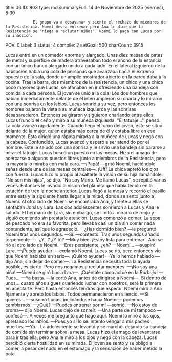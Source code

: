 title:          06
ID:             803
type:           md
summaryFull:    14 de Noviembre de 2025 (viernes), 8:30
                
                El grupo va a desayunar y siente el rechazo de miembros de la Resistencia. Noemí desea entrenar pero Ana le dice que la Resistencia se "niega a reclutar niños". Noemí lo paga con Lucas por su inacción.
POV:            0
label:          3
status:         4
compile:        2
setGoal:        500
charCount:      3915


Lucas entró en un comedor enorme y alargado. Unas diez mesas de patas de metal y superficie de madera atravesaban todo el ancho de la estancia, con un único banco alargado unido a cada lado. En el lateral izquierdo de la habitación había una cola de personas que avanzaba hacia el extremo opuesto de la sala, donde un amplio mostrador abierto en la pared daba a la cocina.
Tras la barra, dos miembros de la resistencia, un chico y una chica poco mayores que Lucas, se afanaban en ir ofreciendo una bandeja con comida a cada persona.
El joven se unió a la cola. Los dos hombres que habían inmediatamente delante de él interrumpieron su charla y lo miraron con una sonrisa en los labios. Lucas sonrió a su vez, pero entonces los hombres bajaron la vista a su muñeca izquierda y las sonrisas desaparecieron. Entonces se giraron y siguieron charlando entre ellos.
Lucas frunció el ceño y miró a su muñeca izquierda. "El tatuaje...", pensó.
La cola avanzó rápidamente. Cuando llegó el turno del joven, este se situó delante de la mujer, quien estaba más cerca de él y estaba libre en ese momento. Esta dirigió una rápida mirada a la muñeca de Lucas y negó con la cabeza.
Confundido, Lucas avanzó y esperó a ser atendido por el hombre. Este le saludó con una sonrisa y le sirvió una bandeja sin pararse a mirar el tatuaje.
Lucas buscó un puesto en las mesas. Hizo el amago de acercarse a algunos puestos libres junto a miembros de la Resistencia, pero la mayoría lo miraba con mala cara.
—¡Papá! —gritó Noemí, haciéndole señas desde una de las mesas centrales—. ¡Uff!
La chica apretó los ojos con fuerza. Lucas hizo lo propio al asaltarle la visión de su hija llamándole. "No son mis hijas", se dijo.
"No soy Mario. Me llamo Lucas", se repitió varias veces. Entonces le invadió la visión del planeta que había tenido en la estación de tren la noche anterior.
Lucas llegó a la mesa y recorrió el pasillo entre esta y la siguiente hasta llegar a la mitad, donde se sentó junto a Noemí. Al otro lado de Noemí se encontraba Ana, y frente a ellas se sentaban Jonás y Lara. Las dos adolescentes sonrieron a Lucas y Ana le saludó. El hermano de Lara, sin embargo, se limitó a mirarlo de reojo y siguió comiendo sin prestarle atención.
Lucas comenzó a comer. La sopa de pescado no era su favorita, pero llevaba casi un día sin comer nada contundente, así que lo agradeció.
—¿Has dormido bien? —le preguntó Noemí tras unos segundos.
—Sí. —contestó. Tras unos segundos añadió torpemente—-. ¿Y...? ¿Y tú?
—Muy bien. ¡Estoy lista para entrenar!.
Ana se rió al otro lado de Noemí.
—Eres persistente, ¿eh?
—Noemí... —suspiró Lara.
—¡Puedo ayudar! —exclamó Noemí. Lucas se rió, pero entonces vio que Noemí hablaba en serio—. ¡Quiero ayudar!
—Ya lo hemos hablado —dijo Ana, sin dejar de comer—. La Resistencia necesita toda la ayuda posible, es cierto. Pero nos negamos a reclutar menores.
—¡No soy una niña! —Noemí se giró hacia Lara—. ¡Cuéntale cómo actué en la *Burbuja*!
—Pues...
—Ya basta. —la cortó Ana, antes de dirigirse a Noemí—. Si dentro de unos... cuatro años sigues queriendo luchar con nosotros, seré la primera en aceptarte. Pero hasta entonces tendrás que esperar.
Noemí miró a Ana fijamente y apretó los labios. Todos permanecieron en silencio.
—Si quieres... —susurró Lucas, inclinándose hacia Noemí— podemos cambiarnos.
—¿Qué?
—Puedes entrenar por mí —sonrió.
—No estoy de broma— dijo Noemí.
Lucas dejó de sonreír.
—Una parte de mí tampoco —confesó—. A veces me pregunto qué hago aquí.
Noemí lo miró a los ojos, apretando los labios.
—Pues yo sí lo sé. Intento vengar a mis padres muertos.
—Yo...
La adolescente se levantó y se marchó, dejando su bandeja de comida sin terminar sobre la mesa.
Lucas hizo el amago de levantarse para ir tras ella, pero Ana le miró a los ojos y negó con la cabeza. Lucas percibió cierta hostilidad en su mirada.
El joven se sentó y se obligó a comer, a pesar del nudo en el estómago y la sensación de haber metido la pata.